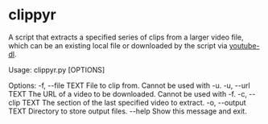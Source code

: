 # clippyr
A script that extracts a specified series of clips from a larger video file, which can be an existing local file or downloaded by the script via [youtube-dl](https://github.com/ytdl-org/youtube-dl).


Usage: clippyr.py [OPTIONS]

Options:
  -f, --file TEXT    File to clip from. Cannot be used with -u.
  -u, --url TEXT     The URL of a video to be downloaded. Cannot be used with
                     -f.
  -c, --clip TEXT    The section of the last specified video to extract.
  -o, --output TEXT  Directory to store output files.
  --help             Show this message and exit.
